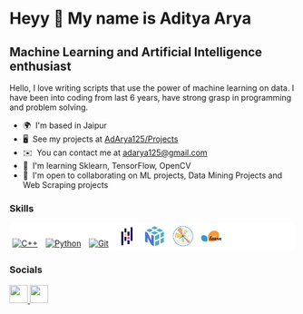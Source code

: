 Heyy 👋 My name is Aditya Arya
===================================================================================================================================

Machine Learning and Artificial Intelligence enthusiast
--------------------

Hello, I love writing scripts that use the power of machine learning on data. I have been into coding from last 6 years, have strong grasp in programming and problem solving.

* 🌍  I'm based in Jaipur
* 🖥️  See my projects at [AdArya125/Projects](https://github.com/AdArya125/Projects)
* ✉️  You can contact me at [adarya125@gmail.com](mailto:adarya125@gmail.com)
* 🧠  I'm learning Sklearn, TensorFlow, OpenCV
* 🤝  I'm open to collaborating on ML projects, Data Mining Projects and Web Scraping projects

### Skills
<div style="background-color: white; border-radius: 10px; padding: 5px;">
    <a href="https://docs.microsoft.com/en-us/cpp/?view=msvc-170" target="_blank" rel="noreferrer"><img src="https://raw.githubusercontent.com/danielcranney/readme-generator/main/public/icons/skills/cplusplus-colored.svg" width="36" height="36" alt="C++" style="margin-right: 10px;" /></a>
    <a href="https://www.python.org/" target="_blank" rel="noreferrer"><img src="https://raw.githubusercontent.com/danielcranney/readme-generator/main/public/icons/skills/python-colored.svg" width="36" height="36" alt="Python" style="margin-right: 10px;" /></a>
    <a href="https://git-scm.com/" target="_blank" rel="noreferrer"><img src="https://raw.githubusercontent.com/danielcranney/readme-generator/main/public/icons/skills/git-colored.svg" width="36" height="36" alt="Git" style="margin-right: 10px;" /></a>
    <a href="https://pandas.pydata.org/" target="_blank" rel="noreferrer"><img src="https://github.com/AdArya125/AdArya125/blob/main/Pandas.png" width="36" height="36" alt="Pandas" style="margin-right: 10px;" /></a>
    <a href="https://numpy.org/" target="_blank" rel="noreferrer"><img src="https://github.com/AdArya125/AdArya125/blob/main/NumPy.svg" width="36" height="36" alt="NumPy" style="margin-right: 10px;" /></a>
    <a href="https://matplotlib.org/" target="_blank" rel="noreferrer"><img src="https://github.com/AdArya125/AdArya125/blob/main/Matplotlib.svg" width="36" height="36" alt="Matplotlib" style="margin-right: 10px;" /></a>
    <a href="https://scikit-learn.org/" target="_blank" rel="noreferrer"><img src="https://github.com/AdArya125/AdArya125/blob/main/scikit-learn.svg" width="36" height="36" alt="scikit-learn" style="margin-right: 10px;" /></a>
</div>


### Socials

<p align="left"> <a href="https://www.github.com/AdArya125" target="_blank" rel="noreferrer"> <picture> <source media="(prefers-color-scheme: dark)" srcset="https://raw.githubusercontent.com/danielcranney/readme-generator/main/public/icons/socials/github-dark.svg" /> <source media="(prefers-color-scheme: dark)" srcset="https://raw.githubusercontent.com/danielcranney/readme-generator/main/public/icons/socials/github.svg" /><img src="https://raw.githubusercontent.com/danielcranney/readme-generator/main/public/icons/socials/github.svg" width="32" height="32" /> </picture> </a> <a href="https://www.linkedin.com/in/adarya125/" target="_blank" rel="noreferrer"> <picture> <source media="(prefers-color-scheme: dark)" srcset="https://raw.githubusercontent.com/danielcranney/readme-generator/main/public/icons/socials/linkedin-dark.svg" /> <source media="(prefers-color-scheme: light)" srcset="https://raw.githubusercontent.com/danielcranney/readme-generator/main/public/icons/socials/linkedin.svg" /> <img src="https://raw.githubusercontent.com/danielcranney/readme-generator/main/public/icons/socials/linkedin.svg" width="32" height="32" /> </picture> </a></p>
